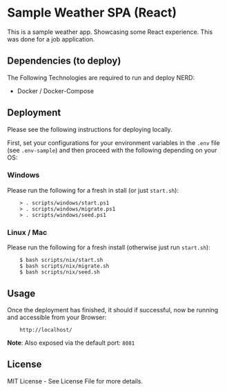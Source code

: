 # Sample Weather SPA (React)
This is a sample weather app. Showcasing some React experience. This was done for a job application.

## Dependencies (to deploy)
The Following Technologies are required to run and deploy NERD:
- Docker / Docker-Compose

## Deployment
Please see the following instructions for deploying locally.

First, set your configurations for your environment variables in the `.env` file (see `.env-sample`) and then proceed with the following depending on your OS:

### Windows
Please run the following for a fresh in stall (or just `start.sh`):

        > . scripts/windows/start.ps1
        > . scripts/windows/migrate.ps1
        > . scripts/windows/seed.ps1

### Linux / Mac
Please run the following for a fresh install (otherwise just run `start.sh`):

        $ bash scripts/nix/start.sh
        $ bash scripts/nix/migrate.sh   
        $ bash scripts/nix/seed.sh

## Usage
Once the deployment has finished, it should if successful, now be running and accessible from your Browser:

        http://localhost/

__Note__: Also exposed via the default port: `8081`

## License
MIT License - See License File for more details.